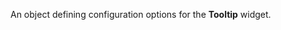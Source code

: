 <!--**
/*-------------------------------------------
    Auto-generated file. Do not modify.
-------------------------------------------

**-->

<!--shortDescription-->
An object defining configuration options for the **Tooltip** widget.
<!--/shortDescription-->

<!--fullDescription-->

<!--/fullDescription-->